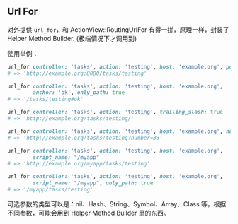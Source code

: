 ## Url For

对外提供 `url_for`，和 ActionView::RoutingUrlFor 有得一拼，原理一样，封装了 Helper Method Builder. (极端情况下才调用到)

使用举例：

```ruby
url_for controller: 'tasks', action: 'testing', host: 'example.org', port: '8080'
# => 'http://example.org:8080/tasks/testing'

url_for controller: 'tasks', action: 'testing', host: 'example.org',
        anchor: 'ok', only_path: true
# => '/tasks/testing#ok'

url_for controller: 'tasks', action: 'testing', trailing_slash: true
# => 'http://example.org/tasks/testing/'

url_for controller: 'tasks', action: 'testing', host: 'example.org', number: '33'
# => 'http://example.org/tasks/testing?number=33'

url_for controller: 'tasks', action: 'testing', host: 'example.org',
        script_name: "/myapp"
# => 'http://example.org/myapp/tasks/testing'

url_for controller: 'tasks', action: 'testing', host: 'example.org',
        script_name: "/myapp", only_path: true
# => '/myapp/tasks/testing'
```

可选参数的类型可以是：nil、Hash、String、Symbol、Array、Class 等，根据不同参数，可能会用到 Helper Method Builder 里的东西。
